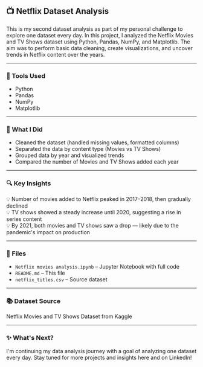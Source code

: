 ## 📺 Netflix Dataset Analysis

This is my second dataset analysis as part of my personal challenge to explore one dataset every day. In this project, I analyzed the Netflix Movies and TV Shows dataset using Python, Pandas, NumPy, and Matplotlib. The aim was to perform basic data cleaning, create visualizations, and uncover trends in Netflix content over the years.

---

### 🧰 Tools Used
- Python  
- Pandas  
- NumPy  
- Matplotlib  

---

### 📌 What I Did
- Cleaned the dataset (handled missing values, formatted columns)  
- Separated the data by content type (Movies vs TV Shows)  
- Grouped data by year and visualized trends  
- Compared the number of Movies and TV Shows added each year  

---

### 🔍 Key Insights
💡 Number of movies added to Netflix peaked in 2017–2018, then gradually declined  
💡 TV shows showed a steady increase until 2020, suggesting a rise in series content  
💡 By 2021, both movies and TV shows saw a drop — likely due to the pandemic's impact on production  

---

### 📁 Files
- `Netflix movies analysis.ipynb` – Jupyter Notebook with full code  
- `README.md` – This file  
- `netflix_titles.csv` – Source dataset  

---

### 📚 Dataset Source
Netflix Movies and TV Shows Dataset from Kaggle  

---

### ✨ What's Next?
I'm continuing my data analysis journey with a goal of analyzing one dataset every day. Stay tuned for more projects and insights here and on LinkedIn!
